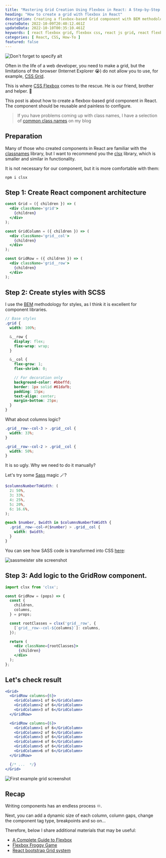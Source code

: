 ```yaml
---
title: "Mastering Grid Creation Using Flexbox in React: A Step-by-Step Guide"
heading: "How to create a grid with flexbox in React"
description: Creating a flexbox-based Grid component with BEM methodology and clsx
createDate: 2022-10-09T20:40:12.461Z
updateData: 2022-10-10T00:35:10.461Z
keywords: [ react flexbox grid, flexbox css, react js grid, react flexbox, react grid system, classnames, clsx ]
categories: [ React, CSS, How-To ]
featured: false
---
```


<Image src="grid.jpeg" alt="Don't forget to specify alt" />

Often in the life of a web developer, you need to make a grid, but the limitations of the browser (Internet Explorer 😭)
do not allow you to use, for example, [CSS Grid](https://developer.mozilla.org/en-US/docs/Web/CSS/CSS_grid_layout).

This is
where [CSS Flexbox](https://developer.mozilla.org/en-US/docs/Web/CSS/CSS_flexible_box_layout/Basic_concepts_of_flexbox)
comes to the rescue. He is our friend, brother and helper. 🫡

This post is about how to create a flexbox-based grid component in React. The component should be reusable and painless
to configure.

> If you have problems coming up with class names, I have a selection of [common class names](/snippets/common-css-classes#layout) on my blog

## Preparation

Many of those who created components in React are familiar with
the [classnames](https://www.npmjs.com/package/classnames) library, but I want to recommend you the
[clsx](https://www.npmjs.com/package/clsx) library, which is smaller and similar in functionality.

It is not necessary for our component, but it is more comfortable with them:

```shell
npm i clsx
```

## Step 1: Create React component architecture

```jsx
const Grid = ({ children }) => (
  <div className='grid'>
    {children}
  </div>
);
```

```jsx
const GridColumn = ({ children }) => (
  <div className='grid__col'>
    {children}
  </div>
);
```

```jsx
const GridRow = ({ children }) => (
  <div className='grid__row'>
    {children}
  </div>
);
```

## Step 2: Create styles with SCSS

I use the [BEM](https://en.bem.info/methodology/) methodology for styles, as I think it is excellent for component
libraries.

```scss
// Base styles
.grid {
  width: 100%;

  &__row {
    display: flex;
    flex-wrap: wrap;
  }

  &__col {
    flex-grow: 1;
    flex-shrink: 0;

    // For decoration only
    background-color: #bbeffd;
    border: 1px solid #61dafb;
    padding: 15px;
    text-align: center;
    margin-bottom: 25px;
  }
}
```

What about columns logic?

```scss
.grid__row--col-3 > .grid__col {
  width: 33%;
}

.grid__row--col-2 > .grid__col {
  width: 50%;
}
```

It is so ugly. Why we need to do it manually?

Let's try some [Sass](https://sass-lang.com/documentation/at-rules/control/each/) magic 🪄?

```scss
$columnsNumberToWidth: (
  2: 50%,
  3: 33%,
  4: 25%,
  5: 20%,
  6: 16.6%,
);

@each $number, $width in $columnsNumberToWidth {
  .grid__row--col-#{$number} > .grid__col {
    width: $width;
  }
}
```

You can see how SASS code is transformed into CSS [here](https://www.sassmeister.com/):

<Image src="sass.jpeg" alt="sassmeister site screenshot" />

## Step 3: Add logic to the GridRow component.

```jsx
import clsx from 'clsx';

const GridRow = (pops) => {
  const {
    children,
    columns,
  } = props;

  const rootClasses = clsx('grid__row', {
    [`grid__row--col-${columns}`]: columns,
  });

  return (
    <div className={rootClasses}>
      {children}
    </div>
  );
};
```

## Let's check result

```jsx
<Grid>
  <GridRow columns={6}>
    <GridColumn>1 of 6</GridColumn>
    <GridColumn>2 of 6</GridColumn>
    <GridColumn>3 of 6</GridColumn>
  </GridRow>

  <GridRow columns={6}>
    <GridColumn>1 of 6</GridColumn>
    <GridColumn>2 of 6</GridColumn>
    <GridColumn>3 of 6</GridColumn>
    <GridColumn>4 of 6</GridColumn>
    <GridColumn>5 of 6</GridColumn>
    <GridColumn>6 of 6</GridColumn>
  </GridRow>

  {/* ...  */}
</Grid>
```

<Image src="example-1.jpeg" alt="First example grid screenshot" />

## Recap

Writing components has an endless process ♾.

Next, you can add a dynamic size of each column, column gaps, change the component tag type, breakpoints and so on...

Therefore, below I share additional materials that may be useful:

- [A Complete Guide to Flexbox](https://css-tricks.com/snippets/css/a-guide-to-flexbox/)
- [Flexbox Froggy Game](https://flexboxfroggy.com/)
- [React bootstrap Grid system](https://react-bootstrap.github.io/docs/layout/grid/)


